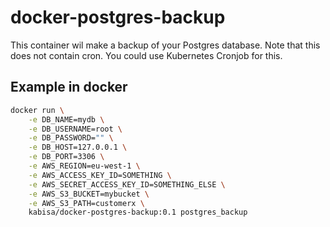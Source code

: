 # docker-postgres-backup

This container wil make a backup of your Postgres database.
Note that this does not contain cron. 
You could use Kubernetes Cronjob for this.


## Example in docker

```bash
docker run \
    -e DB_NAME=mydb \
    -e DB_USERNAME=root \
    -e DB_PASSWORD="" \
    -e DB_HOST=127.0.0.1 \
    -e DB_PORT=3306 \
    -e AWS_REGION=eu-west-1 \
    -e AWS_ACCESS_KEY_ID=SOMETHING \
    -e AWS_SECRET_ACCESS_KEY_ID=SOMETHING_ELSE \
    -e AWS_S3_BUCKET=mybucket \
    -e AWS_S3_PATH=customerx \
    kabisa/docker-postgres-backup:0.1 postgres_backup
```